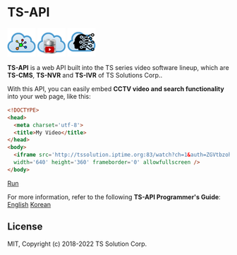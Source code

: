 TS-API
======

![Alt TS-CMS](img/tscms.png) ![Alt TS-NVR](img/tsnvr.png) ![Alt TS-IVR](img/tsivr.png)

**TS-API** is a web API built into the TS series video software lineup, which are **TS-CMS**, **TS-NVR** and **TS-IVR** of TS Solutions Corp..

With this API, you can easily embed **CCTV video and search functionality** into your web page, like this:
```html
<!DOCTYPE>
<head>
  <meta charset='utf-8'>
  <title>My Video</title>
</head>
<body>
  <iframe src='http://tssolution.iptime.org:83/watch?ch=1&auth=ZGVtbzohMTIzNHF3ZXI%3D' 
  width='640' height='360' frameborder='0' allowfullscreen />
</body>
```
[Run](http://tssolution.iptime.org:83/watch?ch=1&auth=ZGVtbzohMTIzNHF3ZXI%3D)

For more information, refer to the following **TS-API Programmer's Guide**:
[English](./en/TS-API.en.md)
[Korean](./ko/TS-API.ko.md)

License
------
MIT, Copyright (c) 2018-2022 TS Solution Corp.